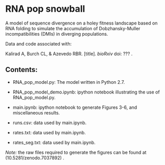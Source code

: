 # RNA pop snowball

A model of sequence divergence on a holey fitness landscape based on RNA folding to simulate the accumulation of Dobzhansky-Muller incompatibilities (DMIs) in diverging populations.

Data and code associated with:

Kalirad A, Burch CL, & Azevedo RBR. [title]. *bioRxiv* doi: ??? .

## Contents:

+ RNA_pop_model.py: The model written in Python 2.7.

+ RNA_pop_model_demo.ipynb: ipython notebook illustrating the use of RNA_pop_model.py.  

+ main.ipynb: ipython notebook to generate Figures 3-6, and  miscellaneous results.  

+ runs.csv: data used by main.ipynb.

+ rates.txt: data used by main.ipynb.

+ rates_seg.txt: data used by main.ipynb.


_Note:_ the raw files required to generate the figures can be found at (10.5281/zenodo.7037892) .



